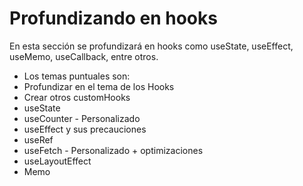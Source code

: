 # Profundizando en hooks

En esta sección se profundizará en hooks como useState, useEffect, useMemo, useCallback, entre otros.

- Los temas puntuales son:
- Profundizar en el tema de los Hooks
- Crear otros customHooks
- useState
- useCounter - Personalizado
- useEffect y sus precauciones
- useRef
- useFetch - Personalizado + optimizaciones
- useLayoutEffect
- Memo

